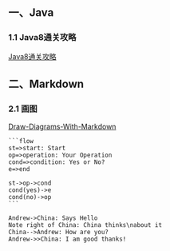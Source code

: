 ## 一、Java

### 1.1 Java8通关攻略

[Java8通关攻略](https://juejin.im/post/5e1d665bf265da3e4608fa17?utm_source=gold_browser_extension	"Java8通关攻略")



## 二、Markdown

### 2.1 画图

[Draw-Diagrams-With-Markdown](http://support.typora.io/Draw-Diagrams-With-Markdown/ "Draw-Diagrams-With-Markdown")

~~~flow
```flow
st=>start: Start
op=>operation: Your Operation
cond=>condition: Yes or No?
e=>end

st->op->cond
cond(yes)->e
cond(no)->op
```
~~~



```sequence
Andrew->China: Says Hello
Note right of China: China thinks\nabout it
China-->Andrew: How are you?
Andrew->>China: I am good thanks!
```